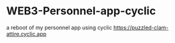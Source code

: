 # WEB3-Personnel-app-cyclic
a reboot of my personnel app using cyclic
https://puzzled-clam-attire.cyclic.app